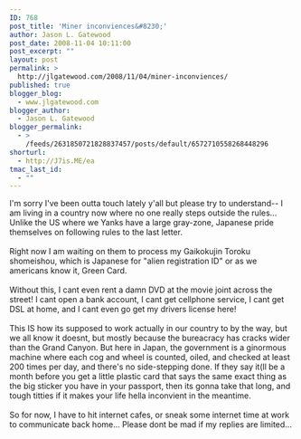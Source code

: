 ```yaml
---
ID: 768
post_title: 'Miner inconviences&#8230;'
author: Jason L. Gatewood
post_date: 2008-11-04 10:11:00
post_excerpt: ""
layout: post
permalink: >
  http://jlgatewood.com/2008/11/04/miner-inconviences/
published: true
blogger_blog:
  - www.jlgatewood.com
blogger_author:
  - Jason L. Gatewood
blogger_permalink:
  - >
    /feeds/2631850721828837457/posts/default/6572710558268448296
shorturl:
  - http://J7is.ME/ea
tmac_last_id:
  - ""
---
```

I'm sorry I've been outta touch lately y'all but please try to understand-- I am living in a country now where no one really steps outside the rules... Unlike the US where we Yanks have a large gray-zone, Japanese pride themselves on following rules to the last letter.<br /><br />Right now I am waiting on them to process my Gaikokujin Toroku shomeishou, which is Japanese for "alien registration ID" or as we americans know it, Green Card.<br /><br />Without this, I cant even rent a damn DVD at the movie joint across the street! I cant open a bank account, I cant get cellphone service, I cant get DSL at home, and I cant even go get my drivers license here!<br /><br />This IS how its supposed to work actually in our country to by the way, but we all know it doesnt, but mostly because the bureacracy has cracks wider than the Grand Canyon. But here in Japan, the government is a ginormous machine where each cog and wheel is counted, oiled, and checked at least 200 times per day, and there's no side-stepping done. If they say it(ll be a month before you get a little plastic card that says the same exact thing as the big sticker you have in your passport, then its gonna take that long, and tough titties if it makes your life hella inconvient in the meantime.<br /><br />So for now, I have to hit internet cafes, or sneak some internet time at work to communicate back home... Please dont be mad if my replies are limited...